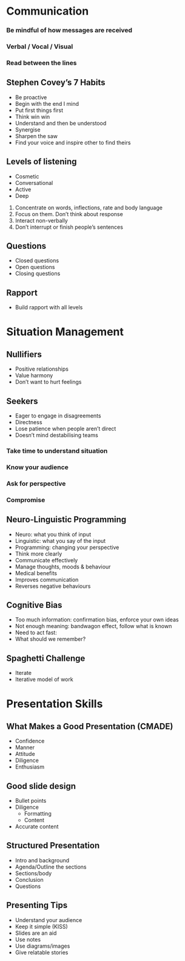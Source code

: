 # Communication

### Be mindful of how messages are received
### Verbal / Vocal / Visual
### Read between the lines

## Stephen Covey’s 7 Habits
- Be proactive
- Begin with the end I mind
- Put first things first
- Think win win
- Understand and then be understood
- Synergise
- Sharpen the saw
- Find your voice and inspire other to find theirs

## Levels of listening
- Cosmetic
- Conversational
- Active
- Deep

1. Concentrate on words, inflections, rate and body language
2. Focus on them. Don’t think about response
3. Interact non-verbally
4. Don’t interrupt or finish people’s sentences

## Questions
- Closed questions
- Open questions
- Closing questions

## Rapport
- Build rapport with all levels

# Situation Management

## Nullifiers
- Positive relationships
- Value harmony
- Don’t want to hurt feelings

## Seekers
- Eager to engage in disagreements
- Directness
- Lose patience when people aren’t direct
- Doesn’t mind destabilising teams

### Take time to understand situation
### Know your audience
### Ask for perspective
### Compromise

## Neuro-Linguistic Programming
- Neuro: what you think of input
- Linguistic: what you say of the input
- Programming: changing your perspective
- Think more clearly
- Communicate effectively
- Manage thoughts, moods & behaviour
- Medical benefits
- Improves communication
- Reverses negative behaviours

## Cognitive Bias
- Too much information: confirmation bias, enforce your own ideas
- Not enough meaning: bandwagon effect, follow what is known
- Need to act fast:
- What should we remember?

## Spaghetti Challenge
- Iterate
- Iterative model of work

# Presentation Skills

## What Makes a Good Presentation (CMADE)
- Confidence
- Manner
- Attitude
- Diligence
- Enthusiasm

## Good slide design
- Bullet points
- Diligence
    - Formatting
    - Content
- Accurate content

## Structured Presentation
- Intro and background
- Agenda/Outline the sections
- Sections/body
- Conclusion
- Questions

## Presenting Tips
- Understand your audience
- Keep it simple (KISS)
- Slides are an aid
- Use notes
- Use diagrams/images
- Give relatable stories
